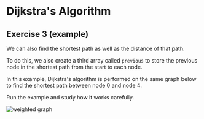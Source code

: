 # Dijkstra's Algorithm

## Exercise 3 (example)

We can also find the shortest path as well as the distance of that path.

To do this, we also create a third array called `previous` to store the previous node in the shortest path from the start to each node.

In this example, Dijkstra's algorithm is performed on the same graph below to find the shortest path between node 0 and node 4.

Run the example and study how it works carefully.

![weighted graph](/tutorial2/graph_dijkstra/image.png)
